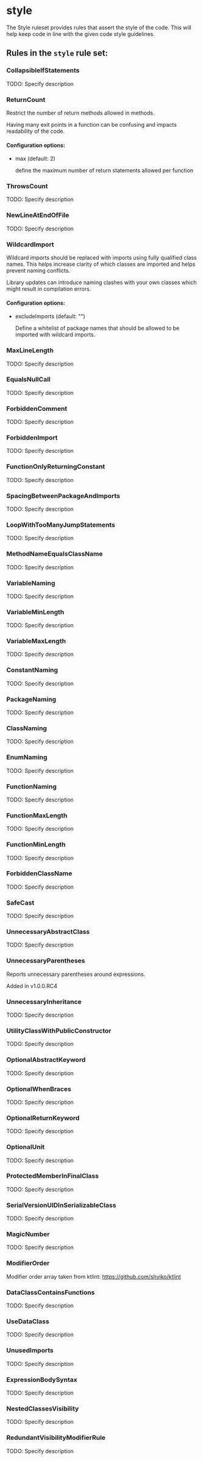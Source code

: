 # style

The Style ruleset provides rules that assert the style of the code.
This will help keep code in line with the given
code style guidelines.

## Rules in the `style` rule set:
### CollapsibleIfStatements

TODO: Specify description 

### ReturnCount

Restrict the number of return methods allowed in methods.

Having many exit points in a function can be confusing and impacts readability of the
code.

#### Configuration options: 
* max (default: 2)

   define the maximum number of return statements allowed per function

### ThrowsCount

TODO: Specify description 

### NewLineAtEndOfFile

TODO: Specify description 

### WildcardImport

Wildcard imports should be replaced with imports using fully qualified class names. This helps increase clarity of
which classes are imported and helps prevent naming conflicts.

Library updates can introduce naming clashes with your own classes which might result in compilation errors.

#### Configuration options: 
* excludeImports (default: "")

   Define a whitelist of package names that should be allowed to be imported
with wildcard imports.

### MaxLineLength

TODO: Specify description 

### EqualsNullCall

TODO: Specify description 

### ForbiddenComment

TODO: Specify description 

### ForbiddenImport

TODO: Specify description 

### FunctionOnlyReturningConstant

TODO: Specify description 

### SpacingBetweenPackageAndImports

TODO: Specify description 

### LoopWithTooManyJumpStatements

TODO: Specify description 

### MethodNameEqualsClassName

TODO: Specify description 

### VariableNaming

TODO: Specify description 

### VariableMinLength

TODO: Specify description 

### VariableMaxLength

TODO: Specify description 

### ConstantNaming

TODO: Specify description 

### PackageNaming

TODO: Specify description 

### ClassNaming

TODO: Specify description 

### EnumNaming

TODO: Specify description 

### FunctionNaming

TODO: Specify description 

### FunctionMaxLength

TODO: Specify description 

### FunctionMinLength

TODO: Specify description 

### ForbiddenClassName

TODO: Specify description 

### SafeCast

TODO: Specify description 

### UnnecessaryAbstractClass

TODO: Specify description 

### UnnecessaryParentheses

Reports unnecessary parentheses around expressions.

Added in v1.0.0.RC4

### UnnecessaryInheritance

TODO: Specify description 

### UtilityClassWithPublicConstructor

TODO: Specify description 

### OptionalAbstractKeyword

TODO: Specify description 

### OptionalWhenBraces

TODO: Specify description 

### OptionalReturnKeyword

TODO: Specify description 

### OptionalUnit

TODO: Specify description 

### ProtectedMemberInFinalClass

TODO: Specify description 

### SerialVersionUIDInSerializableClass

TODO: Specify description 

### MagicNumber

TODO: Specify description 

### ModifierOrder

Modifier order array taken from ktlint: https://github.com/shyiko/ktlint

### DataClassContainsFunctions

TODO: Specify description 

### UseDataClass

TODO: Specify description 

### UnusedImports

TODO: Specify description 

### ExpressionBodySyntax

TODO: Specify description 

### NestedClassesVisibility

TODO: Specify description 

### RedundantVisibilityModifierRule

TODO: Specify description 

